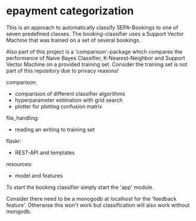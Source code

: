 # epayment categorization

This is an approach to automatically classify SEPA-Bookings to one of seven predefined classes.
The booking-classifier uses a Support Vector Machine that was trained on a set of several bookings.

Also part of this project is a 'comparison'-package which compares the performance of 
Naive Bayes Classifier, K-Nearest-Neighbor and Support Vector Machine on a provided training set.
Consider the training set is not part of this repository due to privacy reasons!

comparison:
- comparision of different classifier algorithms
- hyperparameter estimation with grid search
- plotter for plotting confusion matrix

file_handling:
- reading an writing to training set 

flaskr:
- REST-API and templates

resources:
- model and features

To start the booking classifier simply start the 'app' module.

Consider there need to be a monogodb at localhost for the 'feedback feature'.
Otherwise this won't work but classification will also work without mongodb.
